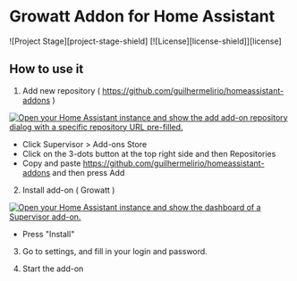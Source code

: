 # Growatt Addon for Home Assistant

![Project Stage][project-stage-shield]
[![License][license-shield]][license]

## How to use it

1. Add new repository ( https://github.com/guilhermelirio/homeassistant-addons )<br />

[![Open your Home Assistant instance and show the add add-on repository dialog with a specific repository URL pre-filled.](https://my.home-assistant.io/badges/supervisor_add_addon_repository.svg)](https://my.home-assistant.io/redirect/supervisor_add_addon_repository/?repository_url=https%3A%2F%2Fgithub.com%2Fguilhermelirio%2Fhomeassistant-addons)

- Click Supervisor > Add-ons Store<br />
- Click on the 3-dots button at the top right side and then Repositories<br />
- Copy and paste https://github.com/guilhermelirio/homeassistant-addons and then press Add<br />

2. Install add-on ( Growatt )<br />

[![Open your Home Assistant instance and show the dashboard of a Supervisor add-on.](https://my.home-assistant.io/badges/supervisor_addon.svg)](https://my.home-assistant.io/redirect/supervisor_addon/?addon=c50d1fa4_growatt&repository_url=https%3A%2F%2Fgithub.com%2Fguilhermelirio%2Fhomeassistant-addons)

- Press "Install"

3. Go to settings, and fill in your login and password.<br />

4. Start the add-on<br />
